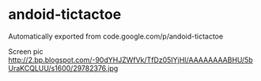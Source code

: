 # andoid-tictactoe
Automatically exported from code.google.com/p/andoid-tictactoe

Screen pic http://2.bp.blogspot.com/-90dYHJZWfVk/TfDz05IYjHI/AAAAAAAABHU/5bUraKCQLUU/s1600/29782376.jpg
